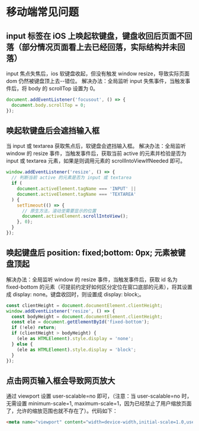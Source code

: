 # 移动端常见问题

## input 标签在 iOS 上唤起软键盘，键盘收回后页面不回落（部分情况页面看上去已经回落，实际结构并未回落）
input 焦点失焦后，ios 软键盘收起，但没有触发 window resize，导致实际页面 dom 仍然被键盘顶上去--错位。 解决办法：全局监听 input 失焦事件，当触发事件后，将 body 的 scrollTop 设置为 0。
```javascript
document.addEventListener('focusout', () => {
  document.body.scrollTop = 0;
});
```

## 唤起软键盘后会遮挡输入框
当 input 或 textarea 获取焦点后，软键盘会遮挡输入框。 解决办法：全局监听 window 的 resize 事件，当触发事件后，获取当前 active 的元素并检验是否为 input 或 textarea 元素，如果是则调用元素的 scrollIntoViewIfNeeded 即可。
```javascript
window.addEventListener('resize', () => {
  // 判断当前 active 的元素是否为 input 或 textarea
  if (
    document.activeElement.tagName === 'INPUT' ||
    document.activeElement.tagName === 'TEXTAREA'
  ) {
    setTimeout(() => {
      // 原生方法，滚动至需要显示的位置
      document.activeElement.scrollIntoView();
    }, 0);
  }
});
```

## 唤起键盘后 position: fixed;bottom: 0px; 元素被键盘顶起
解决办法：全局监听 window 的 resize 事件，当触发事件后，获取 id 名为 fixed-bottom 的元素（可提前约定好如何区分定位在窗口底部的元素），将其设置成 display: none。键盘收回时，则设置成 display: block;。
```javascript
const clientHeight = document.documentElement.clientHeight;
window.addEventListener('resize', () => {
  const bodyHeight = document.documentElement.clientHeight;
  const ele = document.getElementById('fixed-bottom');
  if (!ele) return;
  if (clientHeight > bodyHeight) {
    (ele as HTMLElement).style.display = 'none';
  } else {
    (ele as HTMLElement).style.display = 'block';
  }
});
```

## 点击网页输入框会导致网页放大 
通过 viewport 设置 user-scalable=no 即可，（注意：当 user-scalable=no 时，无需设置 minimum-scale=1, maximum-scale=1，因为已经禁止了用户缩放页面了，允许的缩放范围也就不存在了）。代码如下：
```html
<meta name="viewport" content="width=device-width,initial-scale=1.0,user-scalable=0,viewport-fit=cover" />
```
   
